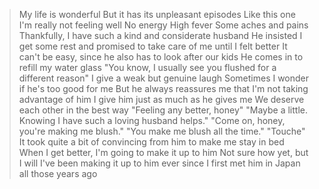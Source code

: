 >My life is wonderful
>But it has its unpleasant episodes
>Like this one
>I'm really not feeling well
>No energy
>High fever
>Some aches and pains
>Thankfully, I have such a kind and considerate husband
>He insisted I get some rest and promised to take care of me until I felt better
>It can't be easy, since he also has to look after our kids
>He comes in to refill my water glass
>"You know, I usually see you flushed for a different reason"
>I give a weak but genuine laugh
>Sometimes I wonder if he's too good for me
>But he always reassures me that I'm not taking advantage of him
>I give him just as much as he gives me
>We deserve each other in the best way
>"Feeling any better, honey"
>"Maybe a little. Knowing I have such a loving husband helps."
>"Come on, honey, you're making me blush."
>"You make me blush all the time."
>"Touche"
>It took quite a bit of convincing from him to make me stay in bed
>When I get better, I'm going to make it up to him
>Not sure how yet, but I will
>I've been making it up to him ever since I first met him in Japan all those years ago
